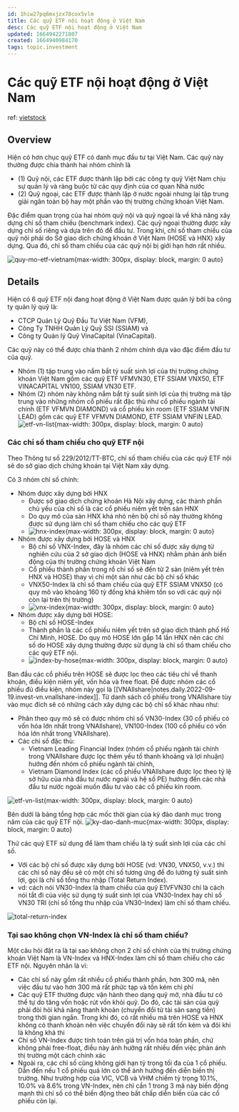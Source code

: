 ```yaml
---
id: 1hiw27pq6mxjzx78cox5vlm
title: Các quỹ ETF nội hoạt động ở Việt Nam
desc: Các quỹ ETF nội hoạt động ở Việt Nam
updated: 1664942271807
created: 1664940984170
tags: topic.investment
---
```

# Các quỹ ETF nội hoạt động ở Việt Nam

ref: [vietstock](https://vietstock.vn/2020/07/cac-quy-etf-noi-3358-777137.htm)

## Overview

Hiện có hơn chục quỹ ETF có danh mục đầu tư tại Việt Nam. Các quỹ này thường được chia thành hai nhóm chính là 
- (1) Quỹ nội, các ETF được thành lập bởi các công ty quỹ Việt Nam chịu sự quản lý và ràng buộc từ các quy định của cơ quan Nhà nước
- (2) Quỹ ngoại, các ETF được thành lập ở nước ngoài nhưng lại tập trung giải ngân toàn bộ hay một phần vào thị trường chứng khoán Việt Nam.

Đặc điểm quan trọng của hai nhóm quỹ nội và quỹ ngoại là về khả năng xây dựng chỉ số tham chiếu (benchmark index). Các quỹ ngoại thường được xây dựng chỉ số riêng và dựa trên đó để đầu tư. Trong khi, chỉ số tham chiếu của quỹ nội phải do Sở giao dịch chứng khoán ở Việt Nam (HOSE và HNX) xây dựng. Qua đó, chỉ số tham chiếu của các quỹ nội bị giới hạn hơn rất nhiều.

![quy-mo-etf-vietnam](https://image.vietstock.vn/2020/07/18/etf-la-gi-ky-2-01.png){max-width: 300px, display: block, margin: 0 auto}

## Details

Hiện có 6 quỹ ETF nội đang hoạt động ở Việt Nam được quản lý bởi ba công ty quản lý quỹ là: 
- CTCP Quản Lý Quỹ Đầu Tư Việt Nam (VFM), 
- Công Ty TNHH Quản Lý Quỹ SSI (SSIAM) và 
- Công ty Quản lý Quỹ VinaCapital (VinaCapital). 

Các quỹ này có thể được chia thành 2 nhóm chính dựa vào đặc điểm đầu tư của quỹ.
- Nhóm (1) tập trung vào nắm bắt tỷ suất sinh lợi của thị trường chứng khoán Việt Nam gồm các quỹ ETF VFMVN30, ETF SSIAM VNX50, ETF VINACAPITAL VN100, SSIAM VN30 ETF.
- Nhóm (2) nhóm này không nắm bắt tỷ suất sinh lợi của thị trường mà tập trung vào những nhóm cổ phiếu rất đặc thù như cổ phiếu ngành tài chính (ETF VFMVN DIAMOND) và cổ phiếu kín room (ETF SSIAM VNFIN LEAD) gồm các quỹ ETF VFMVN DIAMOND, ETF SSIAM VNFIN LEAD.
![etf-vn-list](https://image.vietstock.vn/2020/07/18/etf-la-gi-ky-2-02.png){max-width: 300px, display: block, margin: 0 auto}

### Các chỉ số tham chiếu cho quỹ ETF nội

Theo Thông tư số 229/2012/TT-BTC, chỉ số tham chiếu của các quỹ ETF nội sẽ do sở giao dịch chứng khoán tại Việt Nam xây dựng.

Có 3 nhóm chỉ số chính:
- Nhóm được xây dựng bởi HNX
    - Được sở giao dịch chứng khoán Hà Nội xây dựng, các thành phần chủ yếu của chỉ số là các cổ phiếu niêm yết trên sàn HNX
    - Do quy mô của sàn HNX khá nhỏ nên bộ chỉ số này thường không được sử dụng làm chỉ số tham chiếu cho các quỹ ETF
    - ![hnx-index](https://image.vietstock.vn/2020/07/18/etf-la-gi-ky-2-03.png){max-width: 300px, display: block, margin: 0 auto}
- Nhóm được xây dựng bởi HOSE và HNX
    - Bộ chỉ số VNX-Index, đây là nhóm các chỉ số được xây dựng từ nghiên cứu của 2 sở giao dịch (HOSE và HNX) nhằm phản ánh biến động của thị trường chứng khoán Việt Nam
    - Cổ phiếu thành phần trong rổ chỉ số sẽ đến từ 2 sàn (niêm yết trên HNX và HOSE) thay vì chỉ một sàn như các bộ chỉ số khác
    - VNX50-Index là chỉ số tham chiếu của quỹ ETF SSIAM VNX50 (có quy mô vào khoảng 160 tỷ đồng khá khiêm tốn so với các quỹ nội còn lại trên thị trường)
    - ![vnx-index](https://image.vietstock.vn/2020/07/18/etf-la-gi-ky-2-04.png){max-width: 300px, display: block, margin: 0 auto}
- Nhóm được xây dựng bởi HOSE:
    - Bộ chỉ số HOSE-Index
    - Thành phần là các cổ phiếu niêm yết trên sở giao dịch thành phố Hồ Chí Minh, HOSE. Do quy mô HOSE lớn gấp 14 lần HNX nên các chỉ số do HOSE xây dựng thường được sử dụng là chỉ số tham chiếu cho các quỹ ETF nội.
    - ![index-by-hose](https://image.vietstock.vn/2020/07/18/etf-la-gi-ky-2-05.png){max-width: 300px, display: block, margin: 0 auto}

Ban đầu các cổ phiếu trên HOSE sẽ được lọc theo các tiêu chí về thanh khoản, điều kiện niêm yết, vốn hóa và free float. Để được nhóm các cổ phiếu đủ điều kiện, nhóm này gọi là [[VNAllshare|notes.daily.2022-09-19.invest-vn.vnallshare-index]]. Từ danh sách cổ phiếu trong VNAllshare tùy vào mục đích sẽ có những cách xây dựng các bộ chỉ số khác nhau như:
- Phân theo quy mô sẽ có được nhóm chỉ số VN30-Index (30 cổ phiếu có vốn hóa lớn nhất trong VNAllshare), VN100-Index (100 cổ phiếu có vốn hóa lớn nhất trong VNAllshare).
- Các chỉ số đặc thù: 
    - Vietnam Leading Financial Index (nhóm cổ phiếu ngành tài chính trong VNAllshare được lọc thêm yếu tố thanh khoảng và lợi nhuận) hướng đến nhóm cổ phiếu ngành tài chính, 
    - Vietnam Diamond Index (các cổ phiếu VNAllshare được lọc theo tỷ lệ sở hữu của nhà đầu tư nước ngoài và hệ số PE) hướng đến các nhà đầu tư nước ngoài muốn đầu tư vào các cổ phiếu kín room.

![etf-vn-list](https://image.vietstock.vn/2020/07/18/etf-la-gi-ky-2-06.png){max-width: 300px, display: block, margin: 0 auto}

Bên dưới là bảng tổng hợp các mốc thời gian của kỳ đảo danh mục trong năm của các quỹ ETF nội.
![ky-dao-danh-muc](https://image.vietstock.vn/2020/08/08/vnx-etf-ky-3-1.png){max-width: 300px, display: block, margin: 0 auto}

Thứ các quỹ ETF sử dụng để làm tham chiếu là tỷ suất sinh lợi của các chỉ số. 
- Với các bộ chỉ số được xây dựng bởi HOSE (vd: VN30, VNX50, v.v.) thì các chỉ số này đều sẽ có một chỉ số tương ứng để đo lường tỷ suất sinh lợi, gọi là chỉ số tổng thu nhập (Total Return Index). 
- vd: cách nói VN30-Index là tham chiếu của quỹ E1VFVN30 chỉ là cách nói tắt đi của việc sử dụng tỷ suất sinh lợi của VN30-Index hay chỉ số VN30 TRI (chỉ số tổng thu nhập của VN30-Index) làm chỉ số tham chiếu.

![total-return-index](https://image.vietstock.vn/2020/08/08/vnx-etf-ky-3.png)

### Tại sao không chọn VN-Index là chỉ số tham chiếu?

Một câu hỏi đặt ra là tại sao không chọn 2 chỉ số chính của thị trường chứng khoán Việt Nam là VN-Index và HNX-Index làm chỉ số tham chiếu cho các ETF nội. Nguyên nhân là vì:
- Các chỉ số này gồm rất nhiều cổ phiếu thành phần, hơn 300 mã, nên việc đầu tư vào hơn 300 mã rất phức tạp và tốn kém chi phí
- Các quỹ ETF thường được vận hành theo dạng quỹ mở, nhà đầu tư có thể tự do tăng vốn hoặc rút vốn khỏi quỹ. Do đó, các tài sản của quỹ phải đòi hỏi khả năng thanh khoản (chuyển đổi từ tài sản sang tiền) trong thời gian ngắn. Trong khi đó, có rất nhiều mã trên HOSE và HNX không có thanh khoản nên việc chuyển đổi này sẽ rất tốn kém và đôi khi là không khả thi
- Chỉ số VN-Index được tính toán trên giá trị vốn hóa toàn phần, chứ không phải free-float, điều này ảnh hưởng rất nhiều đến việc phản ánh thị trường một cách chính xác
- Ngoài ra, các chỉ số cũng không giới hạn tỷ trọng tối đa của 1 cổ phiếu. Dẫn đến nếu 1 cổ phiếu quá lớn có thể ảnh hưởng đến diễn biến thị trường. Như trường hợp của VIC, VCB và VHM chiếm tỷ trọng 10.1%, 10.0% và 8.6% trong VN-Index, nên chỉ cần 1 trong 3 mã này biến động mạnh thì chỉ số có thể biến động theo bất chấp diễn biến của các cổ phiếu còn lại.